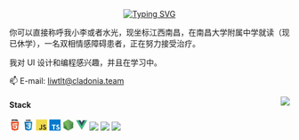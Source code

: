 
<!--
**xwtlt/xwtlt** is a ✨ _special_ ✨ repository because its `README.md` (this file) appears on your GitHub profile.

Here are some ideas to get you started:

- 🔭 I’m currently working on ...
- 🌱 I’m currently learning ...
- 👯 I’m looking to collaborate on ...
- 🤔 I’m looking for help with ...
- 💬 Ask me about ...
- 📫 How to reach me: ...
- 😄 Pronouns: ...
- ⚡ Fun fact: ...
-->
<div align = "center">
  <a href="https://github.com/xwtlt"><img src="https://readme-typing-svg.demolab.com?font=Noto+Sans+SC&size=25&pause=1000&color=36BCF7&width=435&lines=%F0%9F%91%8B+%E8%BF%99%E9%87%8C%E6%98%AF%E7%92%83%E6%B0%B4%E5%85%89+%7C+Koishi_liwtlt;%F0%9F%91%8B+Here+is+Koishi_liwtlt%231307" alt="Typing SVG" /></a>
</div>

你可以直接称呼我小李或者水光，现坐标江西南昌，在南昌大学附属中学就读（现已休学），一名双相情感障碍患者，正在努力接受治疗。

我对 UI 设计和编程感兴趣，并且在学习中。

📫 E-mail: [liwtlt@cladonia.team](mailto:liwtlt@cladonia.team)

<a href="https://github.com/xwtlt">
  <img align="right" src="https://github-readme-stats.vercel.app/api?username=xwtlt&show_icons=true&theme=radical" />
</a>

#### Stack
<code><img height="20" src="https://raw.githubusercontent.com/github/explore/80688e429a7d4ef2fca1e82350fe8e3517d3494d/topics/html/html.png" /></code>
<code><img height="20" src="https://raw.githubusercontent.com/github/explore/80688e429a7d4ef2fca1e82350fe8e3517d3494d/topics/css/css.png" /></code>
<code><img height="20" src="https://raw.githubusercontent.com/github/explore/80688e429a7d4ef2fca1e82350fe8e3517d3494d/topics/javascript/javascript.png"></code>
<code><img height="20" src="https://raw.githubusercontent.com/github/explore/80688e429a7d4ef2fca1e82350fe8e3517d3494d/topics/typescript/typescript.png"/></code>
<code><img height="20" src="https://raw.githubusercontent.com/github/explore/80688e429a7d4ef2fca1e82350fe8e3517d3494d/topics/nodejs/nodejs.png"/></code>
<code><img height="20" src="https://raw.githubusercontent.com/github/explore/80688e429a7d4ef2fca1e82350fe8e3517d3494d/topics/vue/vue.png"/></code>
<code><img height="20" src="https://avatars.githubusercontent.com/u/1609975?s=200&v=4"/></code>
<code><img height="20" src="https://avatars.githubusercontent.com/u/14101776?s=200&v=4"/></code>
<code><img height="20" src="https://img.js.design/assets/teamAvatarImg/611e566836cccfef607cdff81672799562044.png"/></code>
